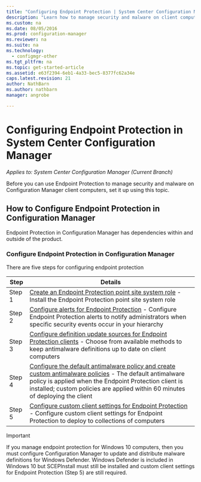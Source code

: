 ```yaml
---
title: "Configuring Endpoint Protection | System Center Configuration Manager"
description: "Learn how to manage security and malware on client computers in System Center Configuration Manager."
ms.custom: na
ms.date: 08/05/2016
ms.prod: configuration-manager
ms.reviewer: na
ms.suite: na
ms.technology:
  - configmgr-other
ms.tgt_pltfrm: na
ms.topic: get-started-article
ms.assetid: e63f2394-6eb1-4a33-bec5-8377fc62a34e
caps.latest.revision: 21
author: NathBarnms.author: nathbarnmanager: angrobe

---
```

# Configuring Endpoint Protection in System Center Configuration Manager*Applies to: System Center Configuration Manager (Current Branch)*
Before you can use Endpoint Protection to manage security and malware on Configuration Manager client computers, set it up using this topic.  

## How to Configure Endpoint Protection in Configuration Manager  
 Endpoint Protection in Configuration Manager has dependencies within and outside of the product.  

### Configure Endpoint Protection in Configuration Manager  
There are five steps for configuring endpoint protection

|Step|Details|
|---|----|
|Step 1|[Create an Endpoint Protection point site system role](endpoint-protection-site-role.md) - Install the Endpoint Protection point site system role |
|Step 2|[Configure alerts for Endpoint Protection](endpoint-configure-alerts.md) - Configure Endpoint Protection alerts to notify administrators when specific security events occur in your hierarchy|
|Step 3 | [Configure definition update sources for Endpoint Protection clients](endpoint-definition-updates.md) - Choose from available methods to keep antimalware definitions up to date on client computers|
|Step 4|[Configure the default antimalware policy and create custom antimalware policies](endpoint-antimalware-policies.md) - The default antimalware policy is applied when the Endpoint Protection client is installed; custom policies are applied within 60 minutes of deploying the client|
|Step 5|[Configure custom client settings for Endpoint Protection](endpoint-protection-configure-client.md) - Configure custom client settings for Endpoint Protection to deploy to collections of computers|

> [!IMPORTANT]  
>  If you manage endpoint protection for Windows 10 computers, then you must configure Configuration Manager to update and distribute malware definitions for Windows Defender. Windows Defender is included in Windows 10 but SCEPInstall must still be installed and custom client settings for Endpoint Protection (Step 5) are still required.  
